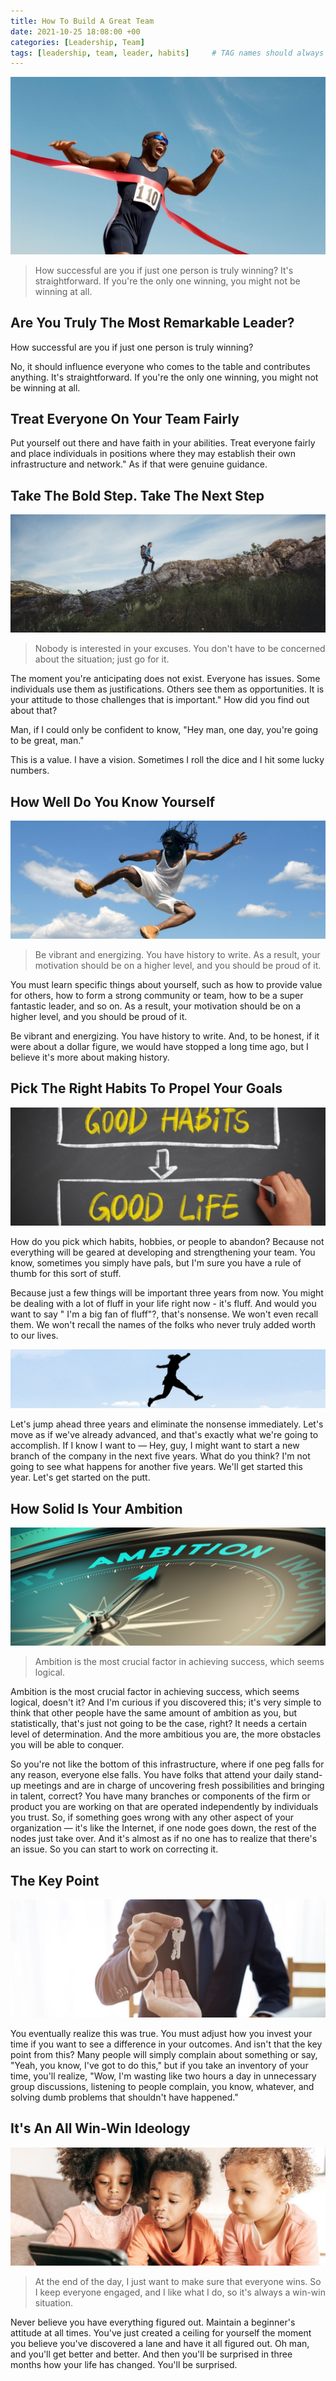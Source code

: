 ```yaml
---
title: How To Build A Great Team
date: 2021-10-25 18:08:00 +00
categories: [Leadership, Team]
tags: [leadership, team, leader, habits]     # TAG names should always be lowercase
---
```


![put image here](/assets/img/winning.jpg)

> How successful are you if just one person is truly winning? It's straightforward. If you're the only one winning, you might not be winning at all.

## Are You Truly The Most Remarkable Leader? 

How successful are you if just one person is truly winning?

No, it should influence everyone who comes to the table and contributes anything. It's straightforward. If you're the only one winning, you might not be winning at all.

## Treat Everyone On Your Team Fairly

Put yourself out there and have faith in your abilities. Treat everyone fairly and place individuals in positions where they may establish their own infrastructure and network." As if that were genuine guidance.

## Take The Bold Step. Take The Next Step

![put image here](/assets/img/bold-step.jpg)

> Nobody is interested in your excuses. You don't have to be concerned about the situation; just go for it.

The moment you're anticipating does not exist. Everyone has issues. Some individuals use them as justifications. Others see them as opportunities. It is your attitude to those challenges that is important." How did you find out about that?

Man, if I could only be confident to know, "Hey man, one day, you're going to be great, man."

This is a value. I have a vision. Sometimes I roll the dice and I hit some lucky numbers.

## How Well Do You Know Yourself

![vibrant-energy](/assets/img/vibrant-energizing.jpg)

> Be vibrant and energizing. You have history to write. As a result, your motivation should be on a higher level, and you should be proud of it.

You must learn specific things about yourself, such as how to provide value for others, how to form a strong community or team, how to be a super fantastic leader, and so on. As a result, your motivation should be on a higher level, and you should be proud of it.

Be vibrant and energizing. You have history to write. And, to be honest, if it were about a dollar figure, we would have stopped a long time ago, but I believe it's more about making history.

## Pick The Right Habits To Propel Your Goals

![right-habits](/assets/img/right-habits.jpg)

How do you pick which habits, hobbies, or people to abandon? Because not everything will be geared at developing and strengthening your team. You know, sometimes you simply have pals, but I'm sure you have a rule of thumb for this sort of stuff.

Because just a few things will be important three years from now. You might be dealing with a lot of fluff in your life right now - it's fluff. And would you want to say " I'm a big fan of fluff"?, that's nonsense. We won't even recall them. We won't recall the names of the folks who never truly added worth to our lives. 

![big-jump](/assets/img/big-jump.jpg)

Let's jump ahead three years and eliminate the nonsense immediately. Let's move as if we've already advanced, and that's exactly what we're going to accomplish. If I know I want to — Hey, guy, I might want to start a new branch of the company in the next five years. What do you think? I'm not going to see what happens for another five years. We'll get started this year. Let's get started on the putt.

## How Solid Is Your Ambition

![solid-ambition](/assets/img/solid-ambition.jpg)

> Ambition is the most crucial factor in achieving success, which seems logical.

Ambition is the most crucial factor in achieving success, which seems logical, doesn't it? And I'm curious if you discovered this; it's very simple to think that other people have the same amount of ambition as you, but statistically, that's just not going to be the case, right?
It needs a certain level of determination. And the more ambitious you are, the more obstacles you will be able to conquer.

So you're not like the bottom of this infrastructure, where if one peg falls for any reason, everyone else falls. You have folks that attend your daily stand-up meetings and are in charge of uncovering fresh possibilities and bringing in talent, correct? You have many branches or components of the firm or product you are working on that are operated independently by individuals you trust. So, if something goes wrong with any other aspect of your organization — it's like the Internet, if one node goes down, the rest of the nodes just take over. And it's almost as if no one has to realize that there's an issue. So you can start to work on correcting it.

## The Key Point

![key-point](/assets/img/key-point.jpg)

You eventually realize this was true. You must adjust how you invest your time if you want to see a difference in your outcomes. And isn't that the key point from this? Many people will simply complain about something or say, "Yeah, you know, I've got to do this," but if you take an inventory of your time, you'll realize, "Wow, I'm wasting like two hours a day in unnecessary group discussions, listening to people complain, you know, whatever, and solving dumb problems that shouldn't have happened."

## It's An All Win-Win Ideology

![beginner-mindset](/assets/img/beginner-mindset.jpg)

> At the end of the day, I just want to make sure that everyone wins. So I keep everyone engaged, and I like what I do, so it's always a win-win situation.

Never believe you have everything figured out. Maintain a beginner's attitude at all times. You've just created a ceiling for yourself the moment you believe you've discovered a lane and have it all figured out.
Oh man, and you'll get better and better. And then you'll be surprised in three months how your life has changed. You'll be surprised. 